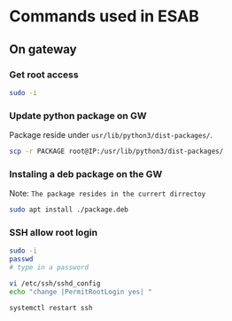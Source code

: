 # Commands used in ESAB

## On gateway

### Get root access

```sh
sudo -i
```

### Update python package on GW

Package reside under ```usr/lib/python3/dist-packages/```.

```sh
scp -r PACKAGE root@IP:/usr/lib/python3/dist-packages/
```

### Instaling a deb package on the GW

Note: ```The package resides in the currert dirrectoy```

```sh
sudo apt install ./package.deb
```

### SSH allow root login

```sh
sudo -i
passwd
# type in a password

vi /etc/ssh/sshd_config
echo "change |PermitRootLogin yes| "

systemctl restart ssh
```
